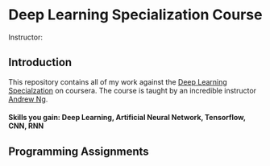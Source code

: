 # Deep Learning Specialization Course

Instructor: 

## Introduction

This repository contains all of my work against the [Deep Learning Specialzation](https://www.coursera.org/specializations/deep-learning) on coursera. The course is taught by an incredible instructor [Andrew Ng](https://www.andrewng.org/). 

#### Skills you gain: Deep Learning, Artificial Neural Network, Tensorflow, CNN, RNN

## Programming Assignments

